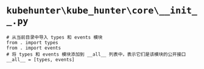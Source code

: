 # `kubehunter\kube_hunter\core\__init__.py`

```
# 从当前目录中导入 types 和 events 模块
from . import types
from . import events
# 将 types 和 events 模块添加到 __all__ 列表中，表示它们是该模块的公开接口
__all__ = [types, events]
```